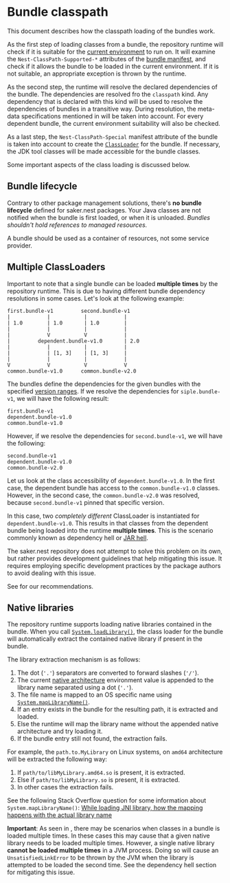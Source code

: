 # Bundle classpath

This document describes how the classpath loading of the bundles work.

As the first step of loading classes from a bundle, the repository runtime will check if it is suitable for the [current environment](../userguide/constraints.md) to run on. It will examine the `Nest-ClassPath-Supported-*` attributes of the [bundle manifest](bundleformat.md#manifest-file), and check if it allows the bundle to be loaded in the current environment. If it is not suitable, an appropriate exception is thrown by the runtime.

As the second step, the runtime will resolve the declared dependencies of the bundle. The dependencies are resolved fro the `classpath` kind. Any dependency that is declared with this kind will be used to resolve the dependencies of bundles in a transitive way. During resolution, the meta-data specifications mentioned in [](dependencies.md#dependency-meta-data) will be taken into account. For every dependent bundle, the current environment suitability will also be checked.

As a last step, the `Nest-ClassPath-Special` manifest attribute of the bundle is taken into account to create the [`ClassLoader`](/javadoc/saker/nest/bundle/NestBundleClassLoader.html) for the bundle. If necessary, the JDK tool classes will be made accessible for the bundle classes.

Some important aspects of the class loading is discussed below.

## Bundle lifecycle

Contrary to other package management solutions, there's **no bundle lifecycle** defined for saker.nest packages. Your Java classes are not notified when the bundle is first loaded, or when it is unloaded. *Bundles shouldn't hold references to managed resources.*

A bundle should be used as a container of resources, not some service provider.

## Multiple ClassLoaders

Important to note that a single bundle can be loaded **multiple times** by the repository runtime. This is due to having different bundle dependency resolutions in some cases. Let's look at the following example:

```plaintext
first.bundle-v1         second.bundle-v1
|            |           |            |
| 1.0        | 1.0       | 1.0        |
|            |           |            |
|            V           V            |
|         dependent.bundle-v1.0       | 2.0
|            |           |            |
|            | [1, 3]    | [1, 3]     |
|            |           |            |
V            V           V            V
common.bundle-v1.0      common.bundle-v2.0
```

The bundles define the dependencies for the given bundles with the specified [version ranges](../userguide/versioning.md#version-ranges). If we resolve the dependencies for `siple.bundle-v1`, we will have the following result:

```plaintext
first.bundle-v1
dependent.bundle-v1.0
common.bundle-v1.0
```

However, if we resolve the dependencies for `second.bundle-v1`, we will have the following:

```plaintext
second.bundle-v1
dependent.bundle-v1.0
common.bundle-v2.0
```

Let us look at the class accessibility of `dependent.bundle-v1.0`. In the first case, the dependent bundle has access to the `common.bundle-v1.0` classes. However, in the second case, the `common.bundle-v2.0` was resolved, because `second.bundle-v1` pinned that specific version.

In this case, two *completely different* ClassLoader is instantiated for `dependent.bundle-v1.0`. This results in that classes from the dependent bundle being loaded into the runtime **multiple times**. This is the scenario commonly known as dependency hell or [JAR hell](https://en.wikipedia.org/wiki/Java_Classloader#JAR_hell).

The saker.nest repository does not attempt to solve this problem on its own, but rather provides development guidelines that help mitigating this issue. It requires employing specific development practices by the package authors to avoid dealing with this issue.

See [](dependencyhell.md) for our recommendations.

## Native libraries

The repository runtime supports loading native libraries contained in the bundle. When you call [`System.loadLibrary()`](https://docs.oracle.com/javase/8/docs/api/java/lang/System.html#loadLibrary-java.lang.String-), the class loader for the bundle will automatically extract the contained native library if present in the bundle.

The library extraction mechanism is as follows:

1. The dot (`'.'`) separators are converted to forward slashes (`'/'`).
2. The current [native architecture](../userguide/constraints.md#native-architecture) environment value is appended to the library name separated using a dot (`'.'`).
3. The file name is mapped to an OS specific name using [`System.mapLibraryName()`](https://docs.oracle.com/javase/8/docs/api/java/lang/System.html#mapLibraryName-java.lang.String-).
4. If an entry exists in the bundle for the resulting path, it is extracted and loaded.
5. Else the runtime will map the library name without the appended native architecture and try loading it.
6. If the bundle entry still not found, the extraction fails.

For example, the `path.to.MyLibrary` on Linux systems, on `amd64` architecture will be extracted the following way:

1. If `path/to/libMyLibrary.amd64.so` is present, it is extracted.
2. Else if `path/to/libMyLibrary.so` is present, it is extracted.
3. In other cases the extraction fails.

See the following Stack Overflow question for some information about `System.mapLibraryName()`: [While loading JNI library, how the mapping happens with the actual library name](https://stackoverflow.com/questions/37203247)

**Important**: As seen in [](#multiple-classloaders), there may be scenarios when classes in a bundle is loaded multiple times. In these cases this may cause that a given native library needs to be loaded multiple times. However, a single native library **cannot be loaded multiple times** in a JVM process. Doing so will cause an `UnsatisfiedLinkError` to be thrown by the JVM when the library is attempted to be loaded the second time. See the dependency hell [](dependencyhell.md#native-libraries) section for mitigating this issue.

